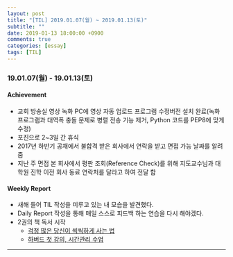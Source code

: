 ```yaml
---
layout: post
title: "[TIL] 2019.01.07(월) ~ 2019.01.13(토)"
subtitle: ""
date: 2019-01-13 18:00:00 +0900
comments: true
categories: [essay]
tags: [TIL]
---
```

### 19.01.07(월) - 19.01.13(토)
#### Achievement
  - 교회 방송실 영상 녹화 PC에 영상 자동 업로드 프로그램 수정버전 설치 완료(녹화 프로그램과 대역폭 충돌 문제로 병렬 전송 기능 제거, Python 코드를 PEP8에 맞게 수정)
  - 포진으로 2~3일 간 휴식
  - 2017년 하반기 공채에서 불합격 받은 회사에서 연락을 받고 면접 가능 날짜를 알려줌
  - 지난 주 면접 본 회사에서 평판 조회(Reference Check)를 위해 지도교수님과 대학원 진학 이전 회사 동료 연락처를 달라고 하여 전달 함

#### Weekly Report
  - 새해 들어 TIL 작성을 미루고 있는 내 모습을 발견했다.
  - Daily Report 작성을 통해 매일 스스로 피드백 하는 연습을 다시 해야겠다.
  - 2권의 책 독서 시작
    - [걱정 많은 당신이 씩씩하게 사는 법](http://www.kyobobook.co.kr/product/detailViewKor.laf?ejkGb=KOR&mallGb=KOR&barcode=9788970656601&orderClick=LAG&Kc=)
    - [하버드 첫 강의, 시간관리 수업](http://www.kyobobook.co.kr/product/detailViewKor.laf?ejkGb=KOR&mallGb=KOR&barcode=9788972773207&orderClick=LEB&Kc=)

---
